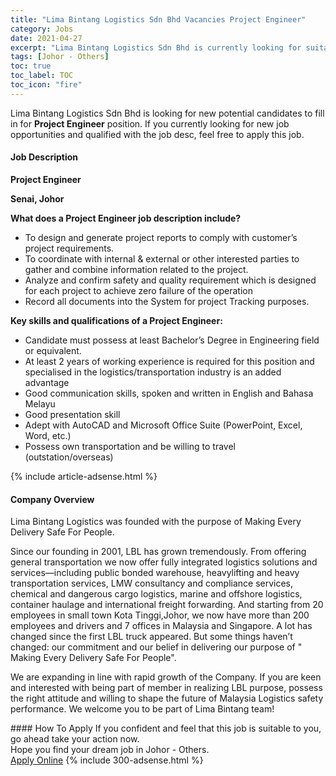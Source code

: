 ```yaml
---
title: "Lima Bintang Logistics Sdn Bhd Vacancies Project Engineer" 
category: Jobs 
date: 2021-04-27 
excerpt: "Lima Bintang Logistics Sdn Bhd is currently looking for suitable person to fill in the Project Engineer which based in Johor - Others" 
tags: [Johor - Others] 
toc: true 
toc_label: TOC 
toc_icon: "fire" 
--- 
```


<p>Lima Bintang Logistics Sdn Bhd is looking for new potential candidates to fill in for <b>Project Engineer</b> position. If you currently looking for new job opportunities and qualified with the job desc, feel free to apply this job.
</p><div><div><h4>Job Description</h4></div><div><div><span><div><p><strong>Project Engineer</strong></p><p><strong>Senai, Johor</strong></p><p><strong>What does a Project Engineer job description include?</strong></p><ul><li><span>To design and generate project reports to comply with customer&#8217;s project requirements.</span></li><li><span>To coordinate with internal &amp; external or other interested parties to gather and combine information related to the project.</span></li><li><span>Analyze and confirm safety and quality requirement which is designed for each project to achieve zero failure of the operation</span></li><li><span>Record all documents into the System for project Tracking purposes.</span></li></ul><p><strong>Key skills and qualifications of a Project Engineer:</strong></p><ul><li>Candidate must possess at least Bachelor&#8217;s Degree in Engineering field or equivalent.</li><li>At least 2 years of working experience is required for this position and specialised in the logistics/transportation industry is an added advantage</li><li><span>Good communication skills, spoken and written in English and Bahasa Melayu</span></li><li><span>Good presentation skill</span></li><li><span>Adept with AutoCAD and Microsoft Office Suite (PowerPoint, Excel, Word, etc.)</span></li><li><span>Possess own transportation and be willing to travel (outstation/overseas)</span></li></ul></div></span></div></div></div> 
{% include article-adsense.html %} 
<div><div><h4>Company Overview</h4></div><div><div><span><div><p>Lima Bintang Logistics&#160;was founded with the purpose of Making Every Delivery Safe For People.</p><p>Since our founding in 2001, LBL has grown tremendously. From offering general transportation we now offer fully integrated logistics solutions and services&#8212;including public bonded warehouse, heavylifting and heavy transportation services, LMW consultancy and compliance services, chemical and dangerous cargo logistics, marine and offshore logistics, container haulage and international freight forwarding. And starting from 20 employees in small town Kota Tinggi,Johor, we now have more than 200 employees and drivers and 7 offices in Malaysia and Singapore. A lot has changed since the first LBL truck appeared. But some things haven&#8217;t changed: our commitment and our belief in delivering our purpose of " Making Every Delivery Safe For People".</p><p>We are expanding in line with rapid growth of the Company. If you are keen and interested with being part of member in realizing LBL purpose, possess the right attitude and willing to shape the future of Malaysia Logistics safety performance. We welcome you to be part of Lima Bintang team!</p></div></span></div></div></div> 
#### How To Apply 
If you confident and feel that this job is suitable to you, go ahead take your action now. <br/> 
Hope you find your dream job in Johor - Others. <br/> 
<a href="https://www.jobstreet.com.my/en/job/project-engineer-4549520?jobId=jobstreet-my-job-4549520&" class="btn btn--info" target="_blank" rel="nofollow noopenner">Apply Online</a> 
{% include 300-adsense.html %} 